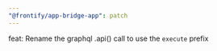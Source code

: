 ```yaml
---
"@frontify/app-bridge-app": patch
---
```


feat: Rename the graphql .api() call to use the `execute` prefix
